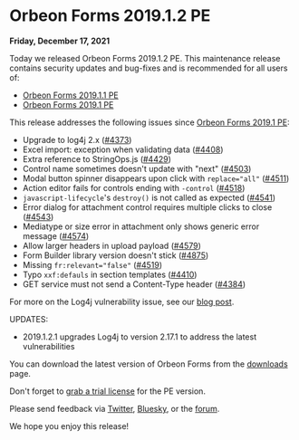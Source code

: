 # Orbeon Forms 2019.1.2 PE

__Friday, December 17, 2021__

Today we released Orbeon Forms 2019.1.2 PE. This maintenance release contains security updates and bug-fixes and is recommended for all users of:

- [Orbeon Forms 2019.1.1 PE](orbeon-forms-2019.1.1.md)
- [Orbeon Forms 2019.1 PE](orbeon-forms-2019.1.md)

This release addresses the following issues since [Orbeon Forms 2019.1 PE](orbeon-forms-2019.1.md):

- Upgrade to log4j 2.x ([\#4373](https://github.com/orbeon/orbeon-forms/issues/4373))
- Excel import: exception when validating data ([\#4408](https://github.com/orbeon/orbeon-forms/issues/4408))
- Extra reference to StringOps.js ([\#4429](https://github.com/orbeon/orbeon-forms/issues/4429))
- Control name sometimes doesn't update with "next" ([\#4503](https://github.com/orbeon/orbeon-forms/issues/4503))
- Modal button spinner disappears upon click with `replace="all"` ([\#4511](https://github.com/orbeon/orbeon-forms/issues/4511))
- Action editor fails for controls ending with `-control` ([\#4518](https://github.com/orbeon/orbeon-forms/issues/4518))
- `javascript-lifecycle`'s `destroy()` is not called as expected ([\#4541](https://github.com/orbeon/orbeon-forms/issues/4541))
- Error dialog for attachment control requires multiple clicks to close ([\#4543](https://github.com/orbeon/orbeon-forms/issues/4543))
- Mediatype or size error in attachment only shows generic error message ([\#4574](https://github.com/orbeon/orbeon-forms/issues/4574))
- Allow larger headers in upload payload ([\#4579](https://github.com/orbeon/orbeon-forms/issues/4579))
- Form Builder library version doesn't stick ([\#4875](https://github.com/orbeon/orbeon-forms/issues/4875))
- Missing `fr:relevant="false"` ([\#4519](https://github.com/orbeon/orbeon-forms/issues/4519))
- Typo `xxf:defauls` in section templates ([\#4410](https://github.com/orbeon/orbeon-forms/issues/4410))
- GET service must not send a Content-Type header ([\#4384](https://github.com/orbeon/orbeon-forms/issues/4384))

For more on the Log4j vulnerability issue, see our [blog post](https://blog.orbeon.com/2021/12/vulnerability-in-log4j-library.html).

UPDATES:

- 2019.1.2.1 upgrades Log4j to version 2.17.1 to address the latest vulnerabilities

You can download the latest version of Orbeon Forms from the [downloads](https://www.orbeon.com/download) page.

Don't forget to [grab a trial license](https://prod.orbeon.com/prod/fr/orbeon/register/new) for the PE version.

Please send feedback via [Twitter](https://twitter.com/orbeon), [Bluesky](https://bsky.app/profile/orbeon.bsky.social), or the [forum](https://groups.google.com/g/orbeon).

We hope you enjoy this release!
